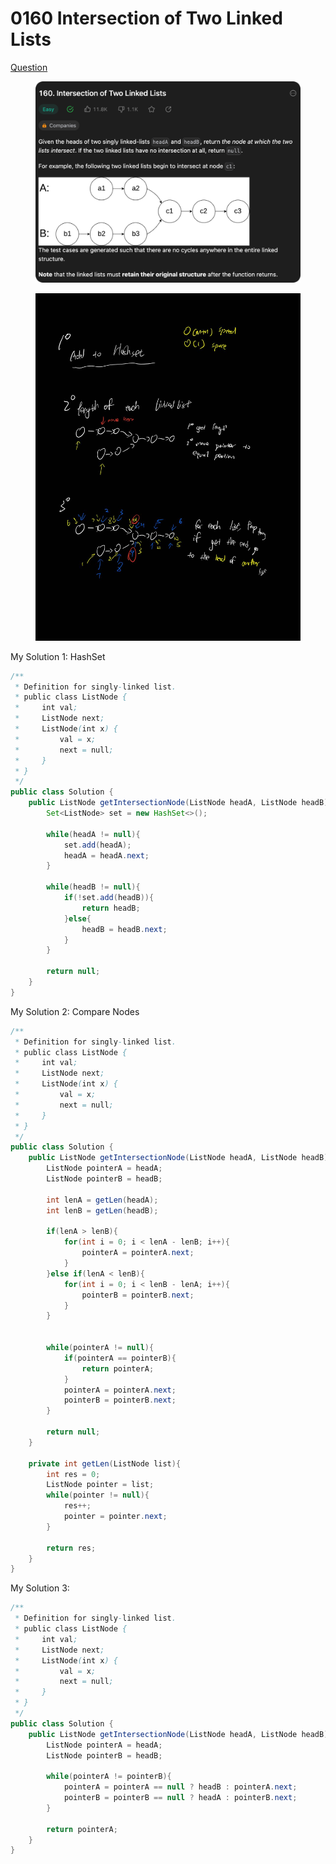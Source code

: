 # 0160 Intersection of Two Linked Lists

[Question](https://leetcode.com/problems/intersection-of-two-linked-lists/description/?envType=study-plan\&id=data-structure-ii)

<figure><img src="../.gitbook/assets/image (1) (2).png" alt=""><figcaption></figcaption></figure>

<figure><img src="../.gitbook/assets/image (8).png" alt=""><figcaption></figcaption></figure>

My Solution 1: HashSet

```java
/**
 * Definition for singly-linked list.
 * public class ListNode {
 *     int val;
 *     ListNode next;
 *     ListNode(int x) {
 *         val = x;
 *         next = null;
 *     }
 * }
 */
public class Solution {
    public ListNode getIntersectionNode(ListNode headA, ListNode headB) {
        Set<ListNode> set = new HashSet<>();

        while(headA != null){
            set.add(headA);
            headA = headA.next;
        }

        while(headB != null){
            if(!set.add(headB)){
                return headB;
            }else{
                headB = headB.next;
            }
        }

        return null;
    }
}
```



My Solution 2: Compare Nodes

```java
/**
 * Definition for singly-linked list.
 * public class ListNode {
 *     int val;
 *     ListNode next;
 *     ListNode(int x) {
 *         val = x;
 *         next = null;
 *     }
 * }
 */
public class Solution {
    public ListNode getIntersectionNode(ListNode headA, ListNode headB) {
        ListNode pointerA = headA;
        ListNode pointerB = headB;

        int lenA = getLen(headA);
        int lenB = getLen(headB);

        if(lenA > lenB){
            for(int i = 0; i < lenA - lenB; i++){
                pointerA = pointerA.next;
            }
        }else if(lenA < lenB){
            for(int i = 0; i < lenB - lenA; i++){
                pointerB = pointerB.next;
            }
        }


        while(pointerA != null){
            if(pointerA == pointerB){
                return pointerA;
            }
            pointerA = pointerA.next;
            pointerB = pointerB.next;
        }

        return null;
    }

    private int getLen(ListNode list){
        int res = 0;
        ListNode pointer = list;
        while(pointer != null){
            res++;
            pointer = pointer.next;
        }

        return res;
    }
}
```



&#x20;My Solution 3:

```java
/**
 * Definition for singly-linked list.
 * public class ListNode {
 *     int val;
 *     ListNode next;
 *     ListNode(int x) {
 *         val = x;
 *         next = null;
 *     }
 * }
 */
public class Solution {
    public ListNode getIntersectionNode(ListNode headA, ListNode headB) {
        ListNode pointerA = headA;
        ListNode pointerB = headB;

        while(pointerA != pointerB){
            pointerA = pointerA == null ? headB : pointerA.next;
            pointerB = pointerB == null ? headA : pointerB.next;
        }

        return pointerA;
    }
}
```
